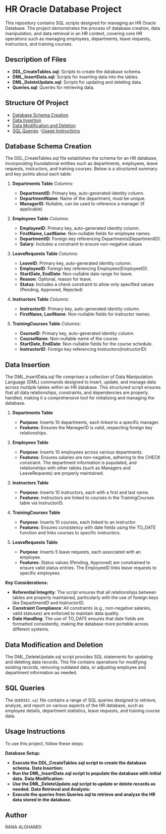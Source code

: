 # HR Oracle Database Project
This repository contains SQL scripts designed for managing an HR Oracle Database. The project demonstrates the process of database creation, data manipulation, and data retrieval in an HR context, covering core HR operations such as managing employees, departments, leave requests, instructors, and training courses.


## Description of Files
- **DDL_CreateTables.sql**: Scripts to create the database schema.
- **DML_InsertData.sql**: Scripts for inserting data into the tables.
- **DML_DeleteUpdate.sql**: Scripts for updating and deleting data.
- **Queries.sql**: Queries for retrieving data.

## Structure Of Project
- [Database Schema Creation](https://github.com/ranagh00/HR-Database-Management-System#database-schema-creation)
- [Data Insertion](https://github.com/ranagh00/HR-Database-Management-System?tab=readme-ov-file#data-insertion)
- [Data Modification and Deletion](https://github.com/ranagh00/HR-Database-Management-System?tab=readme-ov-file#data-modification-and-deletion)
- [SQL Queries](https://github.com/ranagh00/HR-Database-Management-System?tab=readme-ov-file#sql-queries)
-[Usage Instructions](https://github.com/ranagh00/HR-Database-Management-System/blob/main/README.md#usage-instructions)


## Database Schema Creation
The DDL_CreateTables.sql file establishes the schema for an HR database, incorporating foundational entities such as departments, employees, leave requests, instructors, and training courses. Below is a structured summary and key points about each table:

1. **Departments Table**
   *Columns:*
   - **DepartmentID**: Primary key, auto-generated identity column.
   - **DepartmentName**: Name of the department, must be unique.
   - **ManagerID**: Nullable, can be used to reference a manager (if applicable)

2. **Employees Table**
   *Columns:*
   - **EmployeeID**: Primary key, auto-generated identity column.
   - **FirstName, LastName**: Non-nullable fields for employee names.
   - **DepartmentID**: Foreign key referencing Departments(DepartmentID).
   - **Salary**: Includes a constraint to ensure non-negative values

3. **LeaveRequests Table**
   *Columns:*
   - **LeaveID**: Primary key, auto-generated identity column.
   - **EmployeeID**: Foreign key referencing Employees(EmployeeID).
   - **StartDate, EndDate**: Non-nullable date range for leave.
   - **Reason**: Optional, reason for leave.
   - **Status**: Includes a check constraint to allow only specified values (Pending, Approved, Rejected)

4. **Instructors Table**
   *Columns:*
   - **InstructorID**: Primary key, auto-generated identity column.
   - **FirstName, LastName**: Non-nullable fields for instructor names.

5. **TrainingCourses Table**
   *Columns:*
   - **CourseID**: Primary key, auto-generated identity column.
   - **CourseName**: Non-nullable name of the course.
   - **StartDate, EndDate**: Non-nullable fields for the course schedule.
   - **InstructorID**: Foreign key referencing Instructors(InstructorID)

## Data Insertion 
The DML_InsertData.sql file comprises a collection of Data Manipulation Language (DML) commands designed to insert, update, and manage data across multiple tables within an HR database. This structured script ensures that all data relationships, constraints, and dependencies are properly handled, making it a comprehensive tool for initializing and managing the database.

1. **Departments Table**
   - **Purpose**: Inserts 10 departments, each linked to a specific manager.
   - **Features**: Ensures the ManagerID is valid, respecting foreign key relationships.

2. **Employees Table**
   - **Purpose**: Inserts 10 employees across various departments.
   - **Features**: Ensures salaries are non-negative, adhering to the CHECK constraint. The department information is populated, and relationships with other tables (such as Managers and LeaveRequests) are properly maintained.

3. **Instructors Table**
   - **Purpose**: Inserts 10 instructors, each with a first and last name.
   - **Features**: Instructors are linked to courses in the TrainingCourses table via InstructorID.

4. **TrainingCourses Table**
   - **Purpose**: Inserts 10 courses, each linked to an instructor.
   - **Features**: Ensures consistency with date fields using the TO_DATE function and links courses to specific instructors.

5. **LeaveRequests Table**
   - **Purpose**: Inserts 5 leave requests, each associated with an employee.
   - **Features**: Status values (Pending, Approved) are constrained to ensure valid status entries. The EmployeeID links leave requests to specific employees.

**Key Considerations:**
- **Referential Integrity**: The script ensures that all relationships between tables are properly maintained, particularly with the use of foreign keys like DepartmentID and InstructorID.
- **Constraint Compliance**: All constraints (e.g., non-negative salaries, valid statuses) are enforced to maintain data quality.
- **Date Handling**: The use of TO_DATE ensures that date fields are formatted consistently, making the database more portable across different systems.

## Data Modification and Deletion
The DML_DeleteUpdate.sql script provides SQL statements for updating and deleting data records. This file contains operations for modifying existing records, removing outdated data, or adjusting employee and department information as needed.

## SQL Queries

The `QUERIES.sql` file contains a range of SQL queries designed to retrieve, analyze, and report on various aspects of the HR database, such as employee details, department statistics, leave requests, and training course data.



## Usage Instructions

To use this project, follow these steps:

**Database Setup:**
- **Execute the DDL_CreateTables.sql script to create the database schema.**
**Data Insertion:**
- **Run the DML_InsertData.sql script to populate the database with initial data.**
**Data Modification:**
- **Use the DML_DeleteUpdate.sql script to update or delete records as needed.**
**Data Retrieval and Analysis:**
- **Execute the queries from Queries.sql to retrieve and analyze the HR data stored in the database.**

## Author
RANA ALGHAMDI

